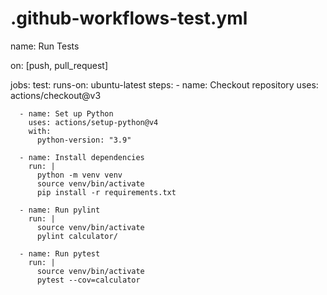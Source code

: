 # .github-workflows-test.yml
name: Run Tests

on: [push, pull_request]

jobs:
  test:
    runs-on: ubuntu-latest
    steps:
      - name: Checkout repository
        uses: actions/checkout@v3

      - name: Set up Python
        uses: actions/setup-python@v4
        with:
          python-version: "3.9"

      - name: Install dependencies
        run: |
          python -m venv venv
          source venv/bin/activate
          pip install -r requirements.txt

      - name: Run pylint
        run: |
          source venv/bin/activate
          pylint calculator/

      - name: Run pytest
        run: |
          source venv/bin/activate
          pytest --cov=calculator
